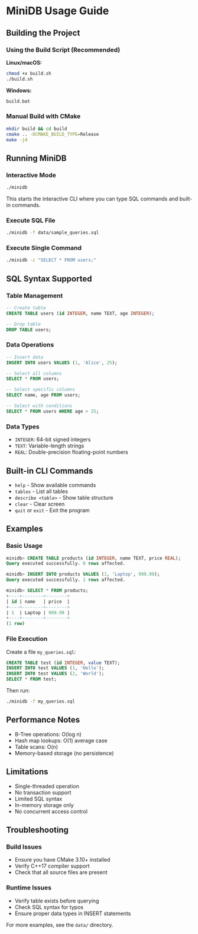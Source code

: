 # MiniDB Usage Guide

## Building the Project

### Using the Build Script (Recommended)

**Linux/macOS:**
```bash
chmod +x build.sh
./build.sh
```

**Windows:**
```cmd
build.bat
```

### Manual Build with CMake

```bash
mkdir build && cd build
cmake .. -DCMAKE_BUILD_TYPE=Release
make -j4
```

## Running MiniDB

### Interactive Mode
```bash
./minidb
```

This starts the interactive CLI where you can type SQL commands and built-in commands.

### Execute SQL File
```bash
./minidb -f data/sample_queries.sql
```

### Execute Single Command
```bash
./minidb -c "SELECT * FROM users;"
```

## SQL Syntax Supported

### Table Management
```sql
-- Create table
CREATE TABLE users (id INTEGER, name TEXT, age INTEGER);

-- Drop table
DROP TABLE users;
```

### Data Operations
```sql
-- Insert data
INSERT INTO users VALUES (1, 'Alice', 25);

-- Select all columns
SELECT * FROM users;

-- Select specific columns
SELECT name, age FROM users;

-- Select with conditions
SELECT * FROM users WHERE age > 25;
```

### Data Types
- `INTEGER`: 64-bit signed integers
- `TEXT`: Variable-length strings
- `REAL`: Double-precision floating-point numbers

## Built-in CLI Commands

- `help` - Show available commands
- `tables` - List all tables
- `describe <table>` - Show table structure
- `clear` - Clear screen
- `quit` or `exit` - Exit the program

## Examples

### Basic Usage
```sql
minidb> CREATE TABLE products (id INTEGER, name TEXT, price REAL);
Query executed successfully. 0 rows affected.

minidb> INSERT INTO products VALUES (1, 'Laptop', 999.99);
Query executed successfully. 1 rows affected.

minidb> SELECT * FROM products;
+----+--------+--------+
| id | name   | price  |
+----+--------+--------+
| 1  | Laptop | 999.99 |
+----+--------+--------+
(1 row)
```

### File Execution
Create a file `my_queries.sql`:
```sql
CREATE TABLE test (id INTEGER, value TEXT);
INSERT INTO test VALUES (1, 'Hello');
INSERT INTO test VALUES (2, 'World');
SELECT * FROM test;
```

Then run:
```bash
./minidb -f my_queries.sql
```

## Performance Notes

- B-Tree operations: O(log n)
- Hash map lookups: O(1) average case
- Table scans: O(n)
- Memory-based storage (no persistence)

## Limitations

- Single-threaded operation
- No transaction support
- Limited SQL syntax
- In-memory storage only
- No concurrent access control

## Troubleshooting

### Build Issues
- Ensure you have CMake 3.10+ installed
- Verify C++17 compiler support
- Check that all source files are present

### Runtime Issues
- Verify table exists before querying
- Check SQL syntax for typos
- Ensure proper data types in INSERT statements

For more examples, see the `data/` directory.
